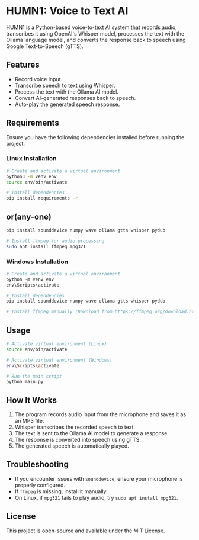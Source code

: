# HUMN1: Voice to Text AI

HUMN1 is a Python-based voice-to-text AI system that records audio, transcribes it using OpenAI's Whisper model, processes the text with the Ollama language model, and converts the response back to speech using Google Text-to-Speech (gTTS).

## Features
- Record voice input.
- Transcribe speech to text using Whisper.
- Process the text with the Ollama AI model.
- Convert AI-generated responses back to speech.
- Auto-play the generated speech response.

## Requirements
Ensure you have the following dependencies installed before running the project.

### **Linux Installation**
```bash
# Create and activate a virtual environment
python3 -m venv env
source env/bin/activate
```
```bash
# Install dependencies
pip install requirements -r
```
## or(any-one)
```bash
pip install sounddevice numpy wave ollama gtts whisper pydub

# Install ffmpeg for audio processing
sudo apt install ffmpeg mpg321
```

### **Windows Installation**
```powershell
# Create and activate a virtual environment
python -m venv env
env\Scripts\activate

# Install dependencies
pip install sounddevice numpy wave ollama gtts whisper pydub

# Install ffmpeg manually (Download from https://ffmpeg.org/download.html)
```

## Usage
```bash
# Activate virtual environment (Linux)
source env/bin/activate

# Activate virtual environment (Windows)
env\Scripts\activate

# Run the main script
python main.py
```

## How It Works
1. The program records audio input from the microphone and saves it as an MP3 file.
2. Whisper transcribes the recorded speech to text.
3. The text is sent to the Ollama AI model to generate a response.
4. The response is converted into speech using gTTS.
5. The generated speech is automatically played.

## Troubleshooting
- If you encounter issues with `sounddevice`, ensure your microphone is properly configured.
- If `ffmpeg` is missing, install it manually.
- On Linux, if `mpg321` fails to play audio, try `sudo apt install mpg321`.

## License
This project is open-source and available under the MIT License.

